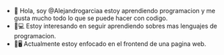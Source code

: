 - 👋 Hola, soy @Alejandrogarciaa estoy aprendiendo programacion y me  gusta mucho todo lo que se puede hacer con codigo.
- 👀💻 Estoy interesando en seguir aprendiendo sobres mas lenguajes de programacion.
- 🤖🖥️ Actualmente estoy enfocado en el frontend  de una pagina web.



